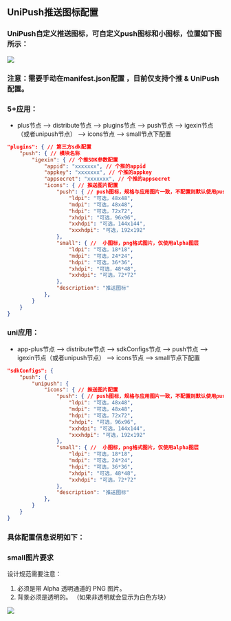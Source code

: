 ## UniPush推送图标配置



### UniPush自定义推送图标，可自定义push图标和小图标，位置如下图所示：

![](https://native-res.dcloud.net.cn/images/uniapp/push/custom_push_icon/custom_push_icon_small_instructions.png)



### 注意：需要手动在manifest.json配置 ，目前仅支持个推 & UniPush配置。
### 5+应用：
+ plus节点 --> distribute节点 --> plugins节点 --> push节点 --> igexin节点（或者unipush节点） --> icons节点 --> small节点下配置

```json
"plugins": { // 第三方sdk配置
	"push": { // 模块名称
		"igexin": { // 个推SDK参数配置
			"appid": "xxxxxxx", // 个推的appid
			"appkey": "xxxxxxx", // 个推的appkey
			"appsecret": "xxxxxxx", // 个推的appsecret
			"icons": { // 推送图片配置
				"push": { // push图标，规格与应用图片一致，不配置则默认使用push图标
					"ldpi": "可选，48x48",
					"mdpi": "可选，48x48",
					"hdpi": "可选，72x72",
					"xhdpi": "可选，96x96",
					"xxhdpi": "可选，144x144",
					"xxxhdpi": "可选，192x192"
				},
				"small": { //  小图标，png格式图片，仅使用alpha图层
					"ldpi": "可选，18*18",
					"mdpi": "可选，24*24",
					"hdpi": "可选，36*36",
					"xhdpi": "可选，48*48",
					"xxhdpi": "可选，72*72"
				},
				"description": "推送图标"
			},
		}
	}
}
```

### uni应用：
+ app-plus节点 --> distribute节点 --> sdkConfigs节点 --> push节点 --> igexin节点（或者unipush节点） --> icons节点 --> small节点下配置

```json
"sdkConfigs": {
	"push": {
		"unipush": { 
			"icons": { // 推送图片配置
				"push": { // push图标，规格与应用图片一致，不配置则默认使用push图标
					"ldpi": "可选，48x48",
					"mdpi": "可选，48x48",
					"hdpi": "可选，72x72",
					"xhdpi": "可选，96x96",
					"xxhdpi": "可选，144x144",
					"xxxhdpi": "可选，192x192"
				},
				"small": { //  小图标，png格式图片，仅使用alpha图层
					"ldpi": "可选，18*18",
					"mdpi": "可选，24*24",
					"hdpi": "可选，36*36",
					"xhdpi": "可选，48*48",
					"xxhdpi": "可选，72*72"
				},
				"description": "推送图标"
			},
		}
	}
}

```





### 具体配置信息说明如下：

### small图片要求
设计规范需要注意：
1. 必须是带 Alpha 透明通道的 PNG 图片。 
2. 背景必须是透明的。 （如果非透明就会显示为白色方块）




![](http://native-res.dcloud.net.cn/images/uniapp/push/unipsuh_small_icon_style.png.png)


